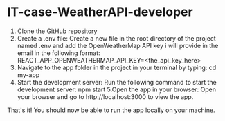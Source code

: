 # IT-case-WeatherAPI-developer
1. Clone the GitHub repository
2. Create a .env file: Create a new file in the root directory of the project named .env and add the OpenWeatherMap API key i will provide in the email in the following format:
REACT_APP_OPENWEATHERMAP_API_KEY=<the_api_key_here>
3. Navigate to the app folder in the project in your terminal by typing:
  cd my-app
4. Start the development server: Run the following command to start the development server:
  npm start
5.Open the app in your browser: Open your browser and go to http://localhost:3000 to view the app.

That's it! You should now be able to run the app locally on your machine.
